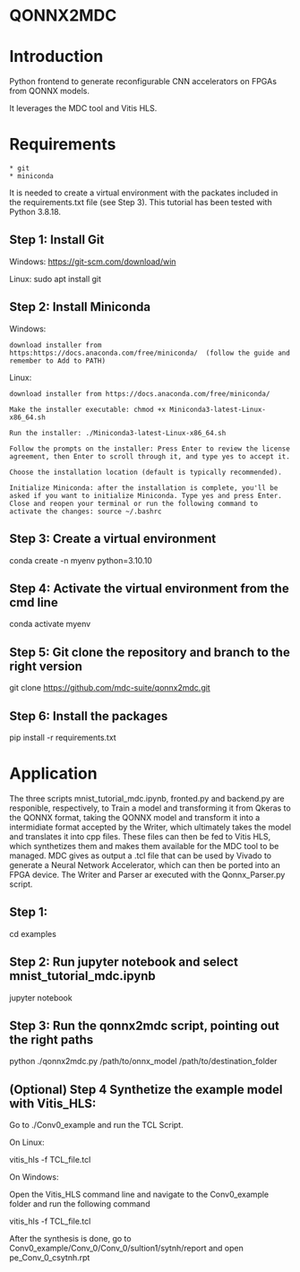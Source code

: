 # QONNX2MDC 


# Introduction

Python frontend to generate reconfigurable CNN accelerators on FPGAs from QONNX models.

It leverages the MDC tool and Vitis HLS.


# Requirements
    * git
    * miniconda 

It is needed to create a virtual environment with the packates included in the requirements.txt file (see Step 3). 
This tutorial has been tested with Python 3.8.18.

## Step 1: Install Git
Windows: 
    https://git-scm.com/download/win

Linux: 
    sudo apt install git

## Step 2: Install Miniconda 
Windows: 

    download installer from https:https://docs.anaconda.com/free/miniconda/  (follow the guide and remember to Add to PATH)

Linux: 

    download installer from https://docs.anaconda.com/free/miniconda/

    Make the installer executable: chmod +x Miniconda3-latest-Linux-x86_64.sh

    Run the installer: ./Miniconda3-latest-Linux-x86_64.sh

    Follow the prompts on the installer: Press Enter to review the license agreement, then Enter to scroll through it, and type yes to accept it.

    Choose the installation location (default is typically recommended).

    Initialize Miniconda: after the installation is complete, you'll be asked if you want to initialize Miniconda. Type yes and press Enter. Close and reopen your terminal or run the following command to activate the changes: source ~/.bashrc

## Step 3: Create a virtual environment
conda create -n myenv python=3.10.10

## Step 4: Activate the virtual environment from the cmd line
conda activate myenv

## Step 5: Git clone the repository and branch to the right version
git clone https://github.com/mdc-suite/qonnx2mdc.git

## Step 6: Install the packages
pip install -r requirements.txt


# Application
The three scripts mnist_tutorial_mdc.ipynb, fronted.py and backend.py are responible, respectively, to Train a model and transforming it from Qkeras to the QONNX format, taking the QONNX model and transform it into a intermidiate format
accepted by the Writer, which ultimately takes the model and translates it into cpp files. These files can then be fed to Vitis HLS, which synthetizes them and makes them available for 
the MDC tool to be managed. MDC gives as output a .tcl file that can be used by Vivado to generate a Neural Network Accelerator, which can then be ported into an FPGA device. The Writer and Parser ar executed with the Qonnx_Parser.py script.



## Step 1: 
cd examples

## Step 2: Run jupyter notebook and select mnist_tutorial_mdc.ipynb
jupyter notebook


## Step 3: Run the qonnx2mdc script, pointing out the right paths
python ./qonnx2mdc.py /path/to/onnx_model /path/to/destination_folder

## (Optional) Step 4 Synthetize the example model with Vitis_HLS:
Go to ./Conv0_example and run the TCL Script.

On Linux: 

vitis_hls -f TCL_file.tcl

On Windows: 

Open the Vitis_HLS command line and navigate to the Conv0_example folder and run the following command

vitis_hls -f TCL_file.tcl

After the synthesis is done, go to Conv0_example/Conv_0/Conv_0/sultion1/sytnh/report and open pe_Conv_0_csytnh.rpt


